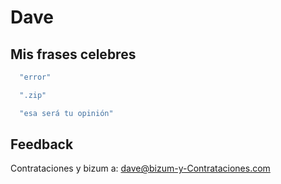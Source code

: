 # Dave

## Mis frases celebres

```bash
  "error"
```

```bash
  ".zip"
```

```bash
  "esa será tu opinión"
```

## Feedback

Contrataciones y bizum a: dave@bizum-y-Contrataciones.com
